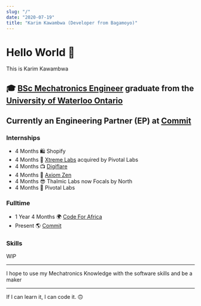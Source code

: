 ```yaml
---
slug: "/"
date: "2020-07-19"
title: "Karim Kawambwa (Developer from Bagamoyo)"
---
```


# Hello World 👋

This is Karim Kawambwa

## 🎓 [BSc Mechatronics Engineer](https://uwaterloo.ca/future-students/programs/mechatronics-engineering) graduate from the [University of Waterloo Ontario](https://uwaterloo.ca/)
## Currently an Engineering Partner (EP) at [Commit](https://github.com/commitdev)

### Internships
- 4 Months 🛍️ Shopify
- 4 Months 📱 [Xtreme Labs](https://betakit.com/torontos-xtreme-labs-acquired-by-pivotal-for-65-million-cash/) acquired by Pivotal Labs
- 4 Months 📺 [Digiflare](https://github.com/karimkawambwa/roku-framework)
- 4 Months 🐻 [Axiom Zen](https://www.axiomzen.co/news/article/need-help-just-knock)
- 4 Months 😎 Thalmic Labs now Focals by North
- 4 Months 📱 Pivotal Labs

### Fulltime
- 1 Year 4 Months 🌍 [Code For Africa](https://github.com/CodeForAfrica)
- Present 🌎 [Commit](https://commit.dev)

### Skills

WIP

---

I hope to use my Mechatronics Knowledge with the software skills and be a maker 

---

If I can learn it, I can code it. 🙃
